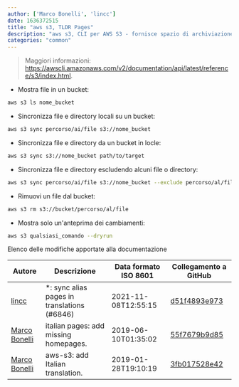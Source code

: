 ```yaml
---
author: ['Marco Bonelli', 'lincc']
date: 1636372515
title: "aws s3, TLDR Pages"
description: "aws s3, CLI per AWS S3 - fornisce spazio di archiviazione tramite le interfacce di Amazon Web Services."
categories: "common"
---
```

> Maggiori informazioni: <https://awscli.amazonaws.com/v2/documentation/api/latest/reference/s3/index.html>.

- Mostra file in un bucket:

```bash
aws s3 ls nome_bucket
```

- Sincronizza file e directory locali su un bucket:

```bash
aws s3 sync percorso/ai/file s3://nome_bucket
```

- Sincronizza file e directory da un bucket in locle:

```bash
aws s3 sync s3://nome_bucket path/to/target
```

- Sincronizza file e directory escludendo alcuni file o directory:

```bash
aws s3 sync percorso/ai/file s3://nome_bucket --exclude percorso/al/file --exclude directory/*
```

- Rimuovi un file dal bucket:

```bash
aws s3 rm s3://bucket/percorso/al/file
```

- Mostra solo un'anteprima dei cambiamenti:

```bash
aws s3 qualsiasi_comando --dryrun
```
Elenco delle modifiche apportate alla documentazione


Autore | Descrizione | Data formato ISO 8601 | Collegamento a GitHub
------|-----|-----|-----
[lincc](mailto:46962923+blueskyson@users.noreply.github.com) | *: sync alias pages in translations (#6846) | 2021-11-08T12:55:15 | [d51f4893e973](https://github.com/tldr-pages/tldr/commit/d51f4893e973508f79168db1220c0556c9f88743)
[Marco Bonelli](mailto:marco@mebeim.net) | italian pages: add missing homepages. | 2019-06-10T01:35:02 | [55f7679b9d85](https://github.com/tldr-pages/tldr/commit/55f7679b9d85480f6c81738bd32c7901a1db36fe)
[Marco Bonelli](mailto:mb5.marcob@gmail.com) | aws-s3: add Italian translation. | 2019-01-28T19:10:19 | [3fb017528e42](https://github.com/tldr-pages/tldr/commit/3fb017528e4268be030087e93558450693ad98b5)

